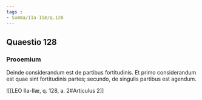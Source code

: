 ```yaml
---
tags : 
- Summa/IIa-IIæ/q.128
---
```


## Quaestio 128

### Prooemium

Deinde considerandum est de partibus fortitudinis. Et primo considerandum est quae sint fortitudinis partes; secundo, de singulis partibus est agendum.

![[LEO IIa-IIæ, q. 128, a. 2#Articulus 2]]

